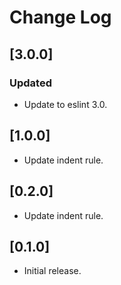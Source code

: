 # Change Log

## [3.0.0]

### Updated
- Update to eslint 3.0.


## [1.0.0]

* Update indent rule.

## [0.2.0]

* Update indent rule.

## [0.1.0]

* Initial release.